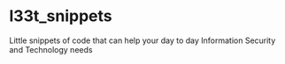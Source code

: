 # l33t_snippets
Little snippets of code that can help your day to day Information Security and Technology needs
